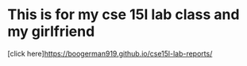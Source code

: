 # This is for my cse 15l lab class and my girlfriend
[click here]https://boogerman919.github.io/cse15l-lab-reports/
